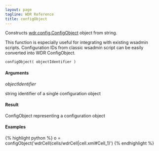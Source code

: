 ```yaml
---
layout: page
tagline: WDR Reference
title: configObject
---
```


Constructs [wdr.config.ConfigObject](wdr.config.ConfigObject.class.html) object from string.

This function is especially useful for integrating with existing wsadmin scripts. Configuration IDs from classic wsadmin script can be easily converted into WDR ConfigObject.

    configObject( objectIdentifier )

#### Arguments

_objectIdentifier_

string identifier of a single configuration object

#### Result

ConfigObject representing a configuration object

#### Examples

{% highlight python %}
o = configObject('wdrCell(cells/wdrCell|cell.xml#Cell_1)')
{% endhighlight %}
